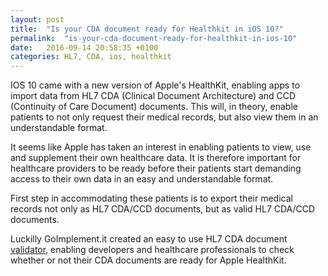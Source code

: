 ```yaml
---
layout: post
title:  "Is your CDA document ready for Healthkit in iOS 10?"
permalink:  "is-your-cda-document-ready-for-healthkit-in-ios-10"
date:   2016-09-14 20:58:35 +0100
categories: HL7, CDA, ios, healthkit
---
```


IOS 10 came with a new version of Apple's HealthKit, enabling apps to import data from HL7 CDA (Clinical Document Architecture) and CCD (Continuity of Care Document) documents.
This will, in theory, enable patients to not only request their medical records, but also view them in an understandable format.

It seems like Apple has taken an interest in enabling patients to view, use and supplement their own healthcare data. It is therefore important for healthcare providers to be ready before their patients start demanding access to their own data in an easy and understandable format.

First step in accommodating these patients is to export their medical records not only as HL7 CDA/CCD documents, but as valid HL7 CDA/CCD documents. 

Luckilly GoImplement.it created an easy to use HL7 CDA document [validator](http://hl7-jkiddo.rhcloud.com/), enabling developers and healthcare professionals to check whether or not their CDA documents are ready for Apple HealthKit.
